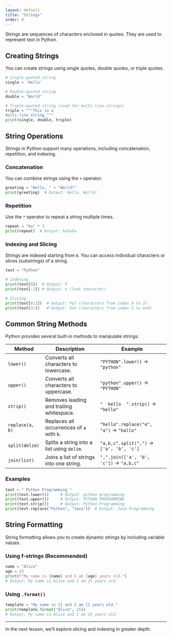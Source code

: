 ```yaml
---
layout: default
title: "Strings"
order: 9
---
```


Strings are sequences of characters enclosed in quotes. They are used to represent text in Python.

## Creating Strings

You can create strings using single quotes, double quotes, or triple quotes.

```python
# Single-quoted string
single = 'Hello'

# Double-quoted string
double = "World"

# Triple-quoted string (used for multi-line strings)
triple = """This is a
multi-line string."""
print(single, double, triple)
```

## String Operations

Strings in Python support many operations, including concatenation, repetition, and indexing.

### Concatenation

You can combine strings using the `+` operator.

```python
greeting = "Hello, " + "World!"
print(greeting)  # Output: Hello, World!
```

### Repetition

Use the `*` operator to repeat a string multiple times.

```python
repeat = "ha" * 3
print(repeat)  # Output: hahaha
```

### Indexing and Slicing

Strings are indexed starting from `0`. You can access individual characters or slices (substrings) of a string.

```python
text = "Python"

# Indexing
print(text[0])  # Output: P
print(text[-1]) # Output: n (last character)

# Slicing
print(text[0:3])  # Output: Pyt (characters from index 0 to 2)
print(text[3:])   # Output: hon (characters from index 3 to end)
```

## Common String Methods

Python provides several built-in methods to manipulate strings:

| Method          | Description                                     | Example                               |
|------------------|-------------------------------------------------|---------------------------------------|
| `lower()`       | Converts all characters to lowercase.           | `"PYTHON".lower()` → `"python"`      |
| `upper()`       | Converts all characters to uppercase.           | `"python".upper()` → `"PYTHON"`      |
| `strip()`       | Removes leading and trailing whitespace.        | `"  hello  ".strip()` → `"hello"`    |
| `replace(a, b)` | Replaces all occurrences of `a` with `b`.       | `"hello".replace("e", "a")` → `"hallo"` |
| `split(delim)`  | Splits a string into a list using `delim`.      | `"a,b,c".split(",")` → `['a', 'b', 'c']` |
| `join(list)`    | Joins a list of strings into one string.         | `",".join(['a', 'b', 'c'])` → `"a,b,c"` |

### Examples
```python
text = " Python Programming "
print(text.lower())     # Output: python programming
print(text.upper())     # Output: PYTHON PROGRAMMING
print(text.strip())     # Output: Python Programming
print(text.replace("Python", "Java"))  # Output: Java Programming
```

## String Formatting

String formatting allows you to create dynamic strings by including variable values.

### Using f-strings (Recommended)

```python
name = "Alice"
age = 25
print(f"My name is {name} and I am {age} years old.")
# Output: My name is Alice and I am 25 years old.
```

### Using `.format()`

```python
template = "My name is {} and I am {} years old."
print(template.format("Alice", 25))
# Output: My name is Alice and I am 25 years old.
```

---

In the next lesson, we’ll explore slicing and indexing in greater depth.

